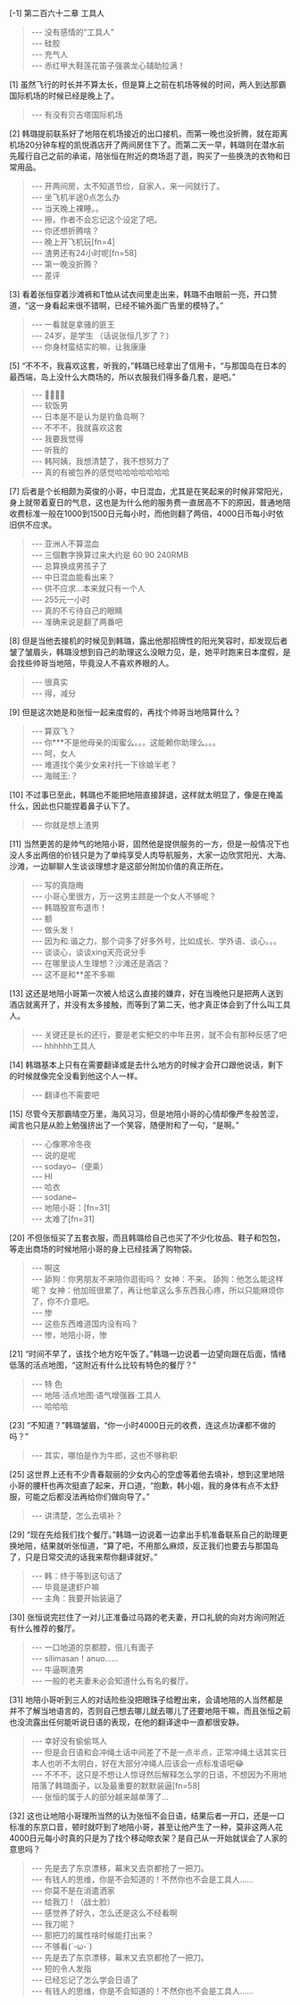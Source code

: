 
[-1] 第二百六十二章 工具人
>--- 没有感情的“工具人”<br>
>--- 硅胶<br>
>--- 充气人<br>
>--- 赤红甲大鞋莲花笛子强袭龙心辅助拉满！<br>

[1] 虽然飞行的时长并不算太长，但是算上之前在机场等候的时间，两人到达那霸国际机场的时候已经是晚上了。
>--- 有没有贝吉塔国际机场<br>

[2] 韩璐提前联系好了地陪在机场接近的出口接机，而第一晚也没折腾，就在距离机场20分钟车程的凯悦酒店开了两间房住下了。而第二天一早，韩璐则在潜水前先履行自己之前的承诺，陪张恒在附近的商场逛了逛，购买了一些换洗的衣物和日常用品。
>--- 开两间房，太不知道节俭，自家人，来一间就行了。<br>
>--- 坐飞机半途0点怎么办<br>
>--- 当天晚上裸睡。。<br>
>--- 擦，作者不会忘记这个设定了吧。<br>
>--- 你还想折腾啥？<br>
>--- 晚上开飞机玩[fn=4]<br>
>--- 渣男还有24小时呢[fn=58]<br>
>--- 第一晚没折腾？<br>
>--- 差评<br>

[3] 看着张恒穿着沙滩裤和T恤从试衣间里走出来，韩璐不由眼前一亮，开口赞道，“这一身看起来很不错啊，已经不输外面广告里的模特了。”
>--- 一看就是拿骚的匪王<br>
>--- 24岁，是学生
（话说张恒几岁了？）<br>
>--- 你身材蛮结实的嘛，让我康康<br>

[5] “不不不，我喜欢这套，听我的，”韩璐已经拿出了信用卡，“与那国岛在日本的最西端，岛上没什么大商场的，所以衣服我们得多备几套，是吧。”
>--- 🍋🍋🍋🍋<br>
>--- 软饭男<br>
>--- 日本是不是认为是钓鱼岛啊？<br>
>--- 不不不，我就喜欢这套<br>
>--- 我要我觉得<br>
>--- 听我的<br>
>--- 韩阿姨，我想清楚了，我不想努力了<br>
>--- 真的有被包养的感觉哈哈哈哈哈哈哈<br>

[7] 后者是个长相颇为英俊的小哥，中日混血，尤其是在笑起来的时候非常阳光，身上就带着夏日的气息，这也是为什么他的服务费一直居高不下的原因，普通地陪收费标准一般在1000到1500日元每小时，而他则翻了两倍，4000日币每小时依旧供不应求。
>--- 亚洲人不算混血<br>
>--- 三個數字换算过来大约是 60 90 240RMB<br>
>--- 总算换成男孩子了<br>
>--- 中日混血能看出来？<br>
>--- 供不应求…本来就只有一个人<br>
>--- 255元一小时<br>
>--- 真的不亏待自己的眼睛<br>
>--- 准确来说是翻了两番吧<br>

[8] 但是当他去接机的时候见到韩璐，露出他那招牌性的阳光笑容时，却发现后者皱了皱眉头，韩璐没想到自己的助理这么没眼力见，是，她平时跑来日本度假，是会找些帅哥当地陪，毕竟没人不喜欢养眼的人。
>--- 很真实<br>
>--- 得，减分<br>

[9] 但是这次她是和张恒一起来度假的，再找个帅哥当地陪算什么？
>--- 算双飞？<br>
>--- 你***不是他母亲的闺蜜么。。。这能赖你助理么。。。<br>
>--- 呵，女人<br>
>--- 难道找个美少女来衬托一下徐娘半老？<br>
>--- 海贼王:？<br>

[10] 不过事已至此，韩璐也不能把地陪直接辞退，这样就太明显了，像是在掩盖什么，因此也只能捏着鼻子认下了。
>--- 你就是想上渣男<br>

[11] 当然更苦的是帅气的地陪小哥，固然他是提供服务的一方，但是一般情况下也没人多出两倍的价钱只是为了单纯享受人肉导航服务，大家一边欣赏阳光、大海、沙滩，一边聊聊人生谈谈理想才是这部分附加价值的真正所在。
>--- 写的真隐晦<br>
>--- 小哥心里很方，万一这男主顾是一个女人不够呢？<br>
>--- 韩璐股宣布退市！<br>
>--- 额<br>
>--- 做头发！<br>
>--- 因为和.谐之力，那个词多了好多外号，比如成长、学外语、谈心。。。<br>
>--- 谈谈心，谈谈xing天亮说分手<br>
>--- 在哪里谈人生理想？沙滩还是酒店？<br>
>--- 这不是和**差不多嘛<br>

[13] 这还是地陪小哥第一次被人给这么直接的嫌弃，好在当晚他只是把两人送到酒店就离开了，并没有太多接触，而等到了第二天，他才真正体会到了什么叫工具人。
>--- 关键还是长的还行，要是老实鲃交的中年丑男，就不会有那种反感了吧<br>
>--- hhhhhh工具人<br>

[14] 韩璐基本上只有在需要翻译或是去什么地方的时候才会开口跟他说话，剩下的时候就像完全没看到他这个人一样。
>--- 翻译也不需要吧<br>

[15] 尽管今天那霸晴空万里，海风习习，但是地陪小哥的心情却像严冬般苦涩，闻言也只是从脸上勉强挤出了一个笑容，随便附和了一句，“是啊。”
>--- 心像寒冷冬夜<br>
>--- 说的是呢<br>
>--- sodayo~（便乘）<br>
>--- HI<br>
>--- 哈衣<br>
>--- sodane~<br>
>--- 地陪小哥：[fn=31]<br>
>--- 太难了[fn=31]<br>

[20] 不但张恒买了五套衣服，而且韩璐给自己也买了不少化妆品、鞋子和包包，等走出商场的时候地陪小哥的身上已经挂满了购物袋。
>--- 啊这<br>
>--- 舔狗：你男朋友不来陪你逛街吗？
女神：不来。
舔狗：他怎么能这样呢？
女神：他加班很累了，再让他拿这么多东西我心疼，所以只能麻烦你了，你不介意吧。<br>
>--- 惨<br>
>--- 这些东西难道国内没有吗？<br>
>--- 惨，地陪小哥，惨<br>

[21] “时间不早了，该找个地方吃午饭了。”韩璐一边说着一边望向跟在后面，情绪低落的活点地图，“这附近有什么比较有特色的餐厅？”
>--- 特 色<br>
>--- 地陪·活点地图·语气增强器·工具人<br>
>--- 哈哈哈<br>

[23] “不知道？”韩璐皱眉，“你一小时4000日元的收费，连这点功课都不做的吗？”
>--- 其实，哪怕是作为牛郎，这也不够称职<br>

[25] 这世界上还有不少青春靓丽的少女内心的空虚等着他去填补，想到这里地陪小哥的腰杆也再次挺直了起来，开口道，“抱歉，韩小姐，我的身体有点不太舒服，可能之后都没法再给你们做向导了。”
>--- 讲清楚，怎么去填补？<br>

[29] “现在先给我们找个餐厅。”韩璐一边说着一边拿出手机准备联系自己的助理更换地陪，结果就听张恒道，“算了吧，不用那么麻烦，反正我们也要去与那国岛了，只是日常交流的话我来帮你翻译就好。”
>--- 韩：终于等到这句话了<br>
>--- 毕竟是逮虾户嘛<br>
>--- 主角：我要开始装逼了<br>

[30] 张恒说完拦住了一对儿正准备过马路的老夫妻，开口礼貌的向对方询问附近有什么推荐的餐厅。
>--- 一口地道的京都腔，倍儿有面子<br>
>--- silimasan！anuo……<br>
>--- 牛逼啊渣男<br>
>--- 一般的老夫妻未必会知道什么有名的餐厅。<br>

[31] 地陪小哥听到三人的对话险些没把眼珠子给瞪出来，会请地陪的人当然都是并不了解当地语言的，否则自己想去哪儿就去哪儿了还要地陪干嘛，而且张恒之前也没流露出任何能听说日语的表现，在他的翻译途中一直都很安静。
>--- 幸好没有偷偷骂人<br>
>--- 但是会日语和会冲绳土话中间差了不是一点半点，正常冲绳土话其实日本人也听不太明白，好在大部分冲绳人应该会一点标准语吧😂<br>
>--- 不不不，这只是不想让人惊讶然后解释怎么学的日语，不想因为不用地陪落了韩璐面子，以及最重要的默默装逼[fn=58]<br>
>--- 张恒的属于人的部分越来越单薄了…<br>

[32] 这也让地陪小哥理所当然的认为张恒不会日语，结果后者一开口，还是一口标准的东京口音，顿时就吓到了地陪小哥，甚至让他产生了一种，莫非这两人花4000日元每小时真的只是为了找个移动晾衣架？是自己从一开始就误会了人家的意思吗？
>--- 先是去了东京漂移，幕末又去京都抢了一把刀。<br>
>--- 有钱人的思维，你是不会知道的！不然你也不会是工具人……<br>
>--- 你莫不是在消遣洒家<br>
>--- 给我刀！（战士脸）<br>
>--- 感觉养了好久，怎么还是这么不经看啊<br>
>--- 我刀呢？<br>
>--- 那把刀的属性啥时候能打出来？<br>
>--- 不够看(´-ω-`)<br>
>--- 先是去了东京漂移，幕末又去京都抢了一把刀。<br>
>--- 短的令人发指<br>
>--- 已经忘记了怎么学会日语了<br>
>--- 有钱人的思维，你是不会知道的！不然你也不会是工具人……<br>
